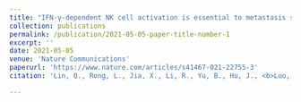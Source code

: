 ```yaml
---
title: "IFN-γ-dependent NK cell activation is essential to metastasis suppression by engineered Salmonella "
collection: publications
permalink: /publication/2021-05-05-paper-title-number-1
excerpt: ''
date: 2021-05-05
venue: 'Nature Communications'
paperurl: 'https://www.nature.com/articles/s41467-021-22755-3'
citation: 'Lin, Q., Rong, L., Jia, X., Li, R., Yu, B., Hu, J., <b>Luo, X</b>., Badea, S.R., Xu, C., Fu, G., et al. (2021). &quot;IFN-γ-dependent NK cell activation is essential to metastasis suppression by engineered Salmonella.&quot; <i>Nature Communications</i>. 12(2537).'

---
```


